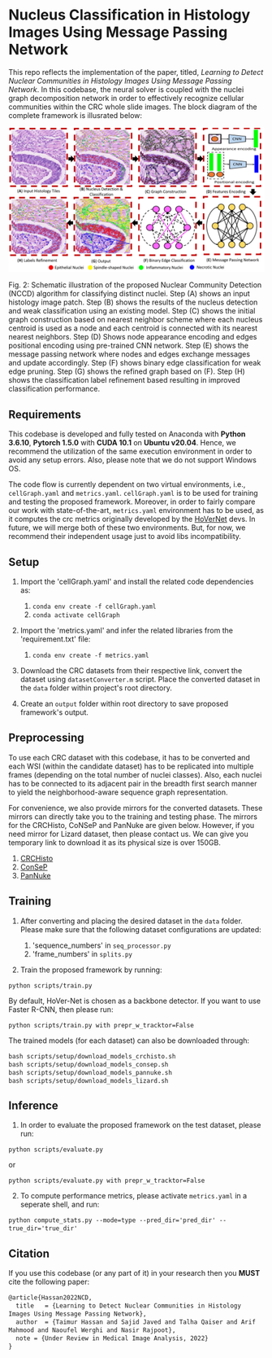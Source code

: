 # Nucleus Classification in Histology Images Using Message Passing Network

This repo reflects the implementation of the paper, titled, *Learning to Detect Nuclear Communities in Histology Images Using Message Passing Network*. In this codebase, the neural solver is coupled with the nuclei graph decomposition network in order to effectively recognize cellular communities within the CRC whole slide images. The block diagram of the complete framework is illusrated below: 

![Block_Diagram](images/SystemDiagram.png)

Fig. 2: Schematic illustration of the proposed Nuclear Community Detection (NCCD) algorithm for classifying distinct nuclei. Step (A) shows an input histology
image patch. Step (B) shows the results of the nucleus detection and weak classification using an existing model. Step (C) shows the initial graph construction based
on nearest neighbor scheme where each nucleus centroid is used as a node and each centroid is connected with its nearest nearest neighbors. Step (D) Shows node
appearance encoding and edges positional encoding using pre-trained CNN network. Step (E) shows the message passing network where nodes and edges exchange
messages and update accordingly. Step (F) shows binary edge classification for weak edge pruning. Step (G) shows the refined graph based on (F). Step (H) shows
the classification label refinement based resulting in improved classification performance.

## Requirements
This codebase is developed and fully tested on Anaconda with **Python 3.6.10**, **Pytorch 1.5.0** with **CUDA 10.1** on **Ubuntu v20.04**. Hence, we recommend the utilization of the same execution environment in order to avoid any setup errors. Also, please note that we do not support Windows OS. 

The code flow is currently dependent on two virtual environments, i.e., `cellGraph.yaml` and `metrics.yaml`. `cellGraph.yaml` is to be used for training and testing the proposed framework. Moreover, in order to fairly compare our work with state-of-the-art, `metrics.yaml` environment has to be used, as it computes the crc metrics originally developed by the [HoVerNet](https://github.com/vqdang/hover_net) devs. In future, we will merge both of these two environments. But, for now, we recommend their independent usage just to avoid libs incompatibility.   

## Setup

1. Import the 'cellGraph.yaml' and install the related code dependencies as:
    1. `conda env create -f cellGraph.yaml`
    2. `conda activate cellGraph`

2. Import the 'metrics.yaml' and infer the related libraries from the 'requirement.txt' file:
   1. `conda env create -f metrics.yaml`
    
3. Download the CRC datasets from their respective link, convert the dataset using `datasetConverter.m` script. Place the converted dataset in the `data` folder within project's root directory.

4. Create an `output` folder within root directory to save proposed framework's output. 

## Preprocessing
To use each CRC dataset with this codebase, it has to be converted and each WSI (within the candidate dataset) has to be replicated into multiple frames (depending on the total number of nuclei classes). Also, each nuclei has to be connected to its adjacent pair in the breadth first search manner to yield the neighborhood-aware sequence graph representation. 

For convenience, we also provide mirrors for the converted datasets. These mirrors can directly take you to the training and testing phase. The mirrors for the CRCHisto, CoNSeP and PanNuke are given below. However, if you need mirror for Lizard dataset, then please contact us. We can give you temporary link to download it as its physical size is over 150GB.
   1. [CRCHisto](https://drive.google.com/file/d/1H9J5vGE-e-7UgravOMiAYjZzRQH4vk5l/view?usp=sharing)
   2. [ConSeP](https://drive.google.com/file/d/14x8howsmet6xRvEC7hPeAe08nx3Dtaon/view?usp=sharing)
   3. [PanNuke](https://drive.google.com/file/d/1NoraFIdse-xEkGoqnL3BVcEu6-E6IcJO/view?usp=sharing)

## Training
1. After converting and placing the desired dataset in the `data` folder. Please make sure that the following dataset configurations are updated:
   1. 'sequence_numbers' in `seq_processor.py`
   2. 'frame_numbers' in `splits.py`

2. Train the proposed framework by running:
```
python scripts/train.py 
```
By default, HoVer-Net is chosen as a backbone detector. If you want to use Faster R-CNN, then please run:
```
python scripts/train.py with prepr_w_tracktor=False
```

The trained models (for each dataset) can also be downloaded through:
```
bash scripts/setup/download_models_crchisto.sh
bash scripts/setup/download_models_consep.sh
bash scripts/setup/download_models_pannuke.sh
bash scripts/setup/download_models_lizard.sh
```

## Inference
1. In order to evaluate the proposed framework on the test dataset, please run:
```
python scripts/evaluate.py 
```
or
```
python scripts/evaluate.py with prepr_w_tracktor=False
```
2. To compute performance metrics, please activate `metrics.yaml` in a seperate shell, and run:
```
python compute_stats.py --mode=type --pred_dir='pred_dir' --true_dir='true_dir'
```

## Citation
If you use this codebase (or any part of it) in your research then you **MUST** cite the following paper:

```
@article{Hassan2022NCD,
  title   = {Learning to Detect Nuclear Communities in Histology Images Using Message Passing Network},
  author  = {Taimur Hassan and Sajid Javed and Talha Qaiser and Arif Mahmood and Naoufel Werghi and Nasir Rajpoot},
  note = {Under Review in Medical Image Analysis, 2022}
}
```

